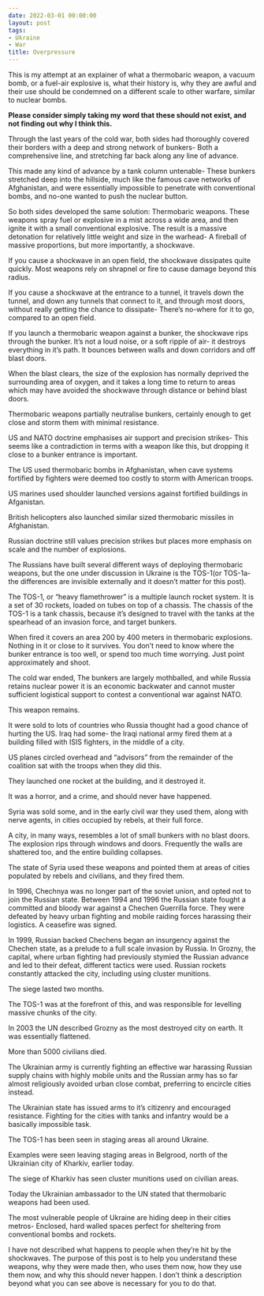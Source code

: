```yaml
---
date: 2022-03-01 00:00:00
layout: post
tags:
- Ukraine
- War
title: Overpressure
---
```


This is my attempt at an explainer of what a thermobaric weapon, a vacuum bomb, or a fuel-air explosive is, what their history is, why they are awful and their use should be condemned on a different scale to other warfare, similar to nuclear bombs.


**Please consider simply taking my word that these should not exist, and not finding out why I think this.** 


Through the last years of the cold war, both sides had thoroughly covered their borders with a deep and strong network of bunkers- Both a comprehensive line, and stretching far back along any line of advance.


This made any kind of advance by a tank column untenable- These bunkers stretched deep into the hillside, much like the famous cave networks of Afghanistan, and were essentially impossible to penetrate with conventional bombs, and no-one wanted to push the nuclear button.


So both sides developed the same solution: Thermobaric weapons. These weapons spray fuel or explosive in a mist across a wide area, and then ignite it with a small conventional explosive. The result is a massive detonation for relatively little weight and size in the warhead- A fireball of massive proportions, but more importantly, a shockwave.


If you cause a shockwave in an open field, the shockwave dissipates quite quickly. Most weapons rely on shrapnel or fire to cause damage beyond this radius.


If you cause a shockwave at the entrance to a tunnel, it travels down the tunnel, and down any tunnels that connect to it, and through most doors, without really getting the chance to dissipate- There’s no-where for it to go, compared to an open field.


If you launch a thermobaric weapon against a bunker, the shockwave rips through the bunker. It’s not a loud noise, or a soft ripple of air- it destroys everything in it’s path. It bounces between walls and down corridors and off blast doors.


When the blast clears, the size of the explosion has normally deprived the surrounding area of oxygen, and it takes a long time to return to areas which may have avoided the shockwave through distance or behind blast doors.


Thermobaric weapons partially neutralise bunkers, certainly enough to get close and storm them with minimal resistance.


US and NATO doctrine emphasises air support and precision strikes- This seems like a contradiction in terms with a weapon like this, but dropping it close to a bunker entrance is important.


The US used thermobaric bombs in Afghanistan, when cave systems fortified by fighters were deemed too costly to storm with American troops.


US marines used shoulder launched versions against fortified buildings in Afganistan.


British helicopters also launched similar sized thermobaric missiles in Afghanistan.


Russian doctrine still values precision strikes but places more emphasis on scale and the number of explosions.


The Russians have built several different ways of deploying thermobaric weapons, but the one under discussion in Ukraine is the TOS-1(or TOS-1a- the differences are invisible externally and it doesn’t matter for this post).


The TOS-1, or “heavy flamethrower” is a multiple launch rocket system. It is a set of 30 rockets, loaded on tubes on top of a chassis. The chassis of the TOS-1 is a tank chassis, because it’s designed to travel with the tanks at the spearhead of an invasion force, and target bunkers.


When fired it covers an area 200 by 400 meters in thermobaric explosions. Nothing in it or close to it survives. You don’t need to know where the bunker entrance is too well, or spend too much time worrying. Just point approximately and shoot.


The cold war ended, The bunkers are largely mothballed, and while Russia retains nuclear power it is an economic backwater and cannot muster sufficient logistical support to contest a conventional war against NATO.


This weapon remains.


It were sold to lots of countries who Russia thought had a good chance of hurting the US. Iraq had some- the Iraqi national army fired them at a building filled with ISIS fighters, in the middle of a city.


US planes circled overhead and “advisors” from the remainder of the coalition sat with the troops when they did this.


They launched one rocket at the building, and it destroyed it.


It was a horror, and a crime, and should never have happened.


Syria was sold some, and in the early civil war they used them, along with nerve agents, in cities occupied by rebels, at their full force.


A city, in many ways, resembles a lot of small bunkers with no blast doors. The explosion rips through windows and doors. Frequently the walls are shattered too, and the entire building collapses.


The state of Syria used these weapons and pointed them at areas of cities populated by rebels and civilians, and they fired them.


In 1996, Chechnya was no longer part of the soviet union, and opted not to join the Russian state. Between 1994 and 1996 the Russian state fought a committed and bloody war against a Chechen Guerrilla force. They were defeated by heavy urban fighting and mobile raiding forces harassing their logistics. A ceasefire was signed.


In 1999, Russian backed Chechens began an insurgency against the Chechen state, as a prelude to a full scale invasion by Russia. In Grozny, the capital, where urban fighting had previously stymied the Russian advance and led to their defeat, different tactics were used. Russian rockets constantly attacked the city, including using cluster munitions.


The siege lasted two months.


The TOS-1 was at the forefront of this, and was responsible for levelling massive chunks of the city.


In 2003 the UN described Grozny as the most destroyed city on earth. It was essentially flattened.


More than 5000 civilians died.


The Ukrainian army is currently fighting an effective war harassing Russian supply chains with highly mobile units and the Russian army has so far almost religiously avoided urban close combat, preferring to encircle cities instead.


The Ukrainian state has issued arms to it’s citizenry and encouraged resistance. Fighting for the cities with tanks and infantry would be a basically impossible task.


The TOS-1 has been seen in staging areas all around Ukraine.


Examples were seen leaving staging areas in Belgrood, north of the Ukrainian city of Kharkiv, earlier today.


The siege of Kharkiv has seen cluster munitions used on civilian areas.


Today the Ukrainian ambassador to the UN stated that thermobaric weapons had been used.


The most vulnerable people of Ukraine are hiding deep in their cities metros- Enclosed, hard walled spaces perfect for sheltering from conventional bombs and rockets.


I have not described what happens to people when they’re hit by the shockwaves. The purpose of this post is to help you understand these weapons, why they were made then, who uses them now, how they use them now, and why this should never happen. I don’t think a description beyond what you can see above is necessary for you to do that.


